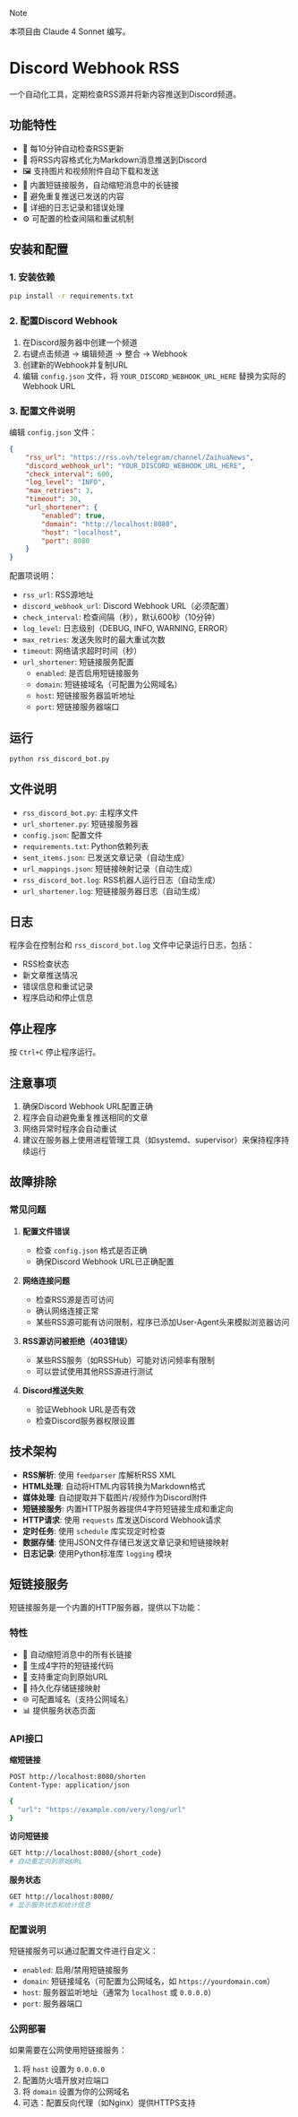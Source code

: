 > [!NOTE]
> 本项目由 Claude 4 Sonnet 编写。

# Discord Webhook RSS

一个自动化工具，定期检查RSS源并将新内容推送到Discord频道。

## 功能特性

- 🔄 每10分钟自动检查RSS更新
- 📰 将RSS内容格式化为Markdown消息推送到Discord
- 🖼️ 支持图片和视频附件自动下载和发送
- 🔗 内置短链接服务，自动缩短消息中的长链接
- 🚫 避免重复推送已发送的内容
- 📝 详细的日志记录和错误处理
- ⚙️ 可配置的检查间隔和重试机制

## 安装和配置

### 1. 安装依赖

```bash
pip install -r requirements.txt
```

### 2. 配置Discord Webhook

1. 在Discord服务器中创建一个频道
2. 右键点击频道 → 编辑频道 → 整合 → Webhook
3. 创建新的Webhook并复制URL
4. 编辑 `config.json` 文件，将 `YOUR_DISCORD_WEBHOOK_URL_HERE` 替换为实际的Webhook URL

### 3. 配置文件说明

编辑 `config.json` 文件：

```json
{
    "rss_url": "https://rss.ovh/telegram/channel/ZaihuaNews",
    "discord_webhook_url": "YOUR_DISCORD_WEBHOOK_URL_HERE",
    "check_interval": 600,
    "log_level": "INFO",
    "max_retries": 3,
    "timeout": 30,
    "url_shortener": {
        "enabled": true,
        "domain": "http://localhost:8080",
        "host": "localhost",
        "port": 8080
    }
}
```

配置项说明：
- `rss_url`: RSS源地址
- `discord_webhook_url`: Discord Webhook URL（必须配置）
- `check_interval`: 检查间隔（秒），默认600秒（10分钟）
- `log_level`: 日志级别（DEBUG, INFO, WARNING, ERROR）
- `max_retries`: 发送失败时的最大重试次数
- `timeout`: 网络请求超时时间（秒）
- `url_shortener`: 短链接服务配置
  - `enabled`: 是否启用短链接服务
  - `domain`: 短链接域名（可配置为公网域名）
  - `host`: 短链接服务器监听地址
  - `port`: 短链接服务器端口

## 运行

```bash
python rss_discord_bot.py
```

## 文件说明

- `rss_discord_bot.py`: 主程序文件
- `url_shortener.py`: 短链接服务器
- `config.json`: 配置文件
- `requirements.txt`: Python依赖列表
- `sent_items.json`: 已发送文章记录（自动生成）
- `url_mappings.json`: 短链接映射记录（自动生成）
- `rss_discord_bot.log`: RSS机器人运行日志（自动生成）
- `url_shortener.log`: 短链接服务器日志（自动生成）

## 日志

程序会在控制台和 `rss_discord_bot.log` 文件中记录运行日志，包括：
- RSS检查状态
- 新文章推送情况
- 错误信息和重试记录
- 程序启动和停止信息

## 停止程序

按 `Ctrl+C` 停止程序运行。

## 注意事项

1. 确保Discord Webhook URL配置正确
2. 程序会自动避免重复推送相同的文章
3. 网络异常时程序会自动重试
4. 建议在服务器上使用进程管理工具（如systemd、supervisor）来保持程序持续运行

## 故障排除

### 常见问题

1. **配置文件错误**
   - 检查 `config.json` 格式是否正确
   - 确保Discord Webhook URL已正确配置

2. **网络连接问题**
   - 检查RSS源是否可访问
   - 确认网络连接正常
   - 某些RSS源可能有访问限制，程序已添加User-Agent头来模拟浏览器访问

3. **RSS源访问被拒绝（403错误）**
   - 某些RSS服务（如RSSHub）可能对访问频率有限制
   - 可以尝试使用其他RSS源进行测试

4. **Discord推送失败**
   - 验证Webhook URL是否有效
   - 检查Discord服务器权限设置

## 技术架构

- **RSS解析**: 使用 `feedparser` 库解析RSS XML
- **HTML处理**: 自动将HTML内容转换为Markdown格式
- **媒体处理**: 自动提取并下载图片/视频作为Discord附件
- **短链接服务**: 内置HTTP服务器提供4字符短链接生成和重定向
- **HTTP请求**: 使用 `requests` 库发送Discord Webhook请求
- **定时任务**: 使用 `schedule` 库实现定时检查
- **数据存储**: 使用JSON文件存储已发送文章记录和短链接映射
- **日志记录**: 使用Python标准库 `logging` 模块

## 短链接服务

短链接服务是一个内置的HTTP服务器，提供以下功能：

### 特性
- 🔗 自动缩短消息中的所有长链接
- 📏 生成4字符的短链接代码
- 🔄 支持重定向到原始URL
- 💾 持久化存储链接映射
- 🌐 可配置域名（支持公网域名）
- 📊 提供服务状态页面

### API接口

**缩短链接**
```bash
POST http://localhost:8080/shorten
Content-Type: application/json

{
  "url": "https://example.com/very/long/url"
}
```

**访问短链接**
```bash
GET http://localhost:8080/{short_code}
# 自动重定向到原始URL
```

**服务状态**
```bash
GET http://localhost:8080/
# 显示服务状态和统计信息
```

### 配置说明

短链接服务可以通过配置文件进行自定义：

- `enabled`: 启用/禁用短链接服务
- `domain`: 短链接域名（可配置为公网域名，如 `https://yourdomain.com`）
- `host`: 服务器监听地址（通常为 `localhost` 或 `0.0.0.0`）
- `port`: 服务器端口

### 公网部署

如果需要在公网使用短链接服务：

1. 将 `host` 设置为 `0.0.0.0`
2. 配置防火墙开放对应端口
3. 将 `domain` 设置为你的公网域名
4. 可选：配置反向代理（如Nginx）提供HTTPS支持